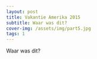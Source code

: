 ```yaml
---
layout: post
title: Vakantie Amerika 2015
subtitle: Waar was dit?
cover-img: /assets/img/part5.jpg
tags: 1
---
```


Waar was dit?
